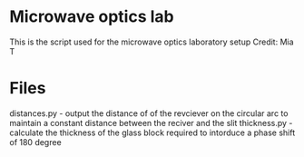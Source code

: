 # Microwave optics lab
This is the script used for the microwave optics laboratory setup
Credit: Mia T
# Files
distances.py - output the distance of of the revciever on the circular arc to maintain a constant distance between the reciver and the slit
thickness.py - calculate the thickness of the glass block required to intorduce a phase shift of 180 degree


